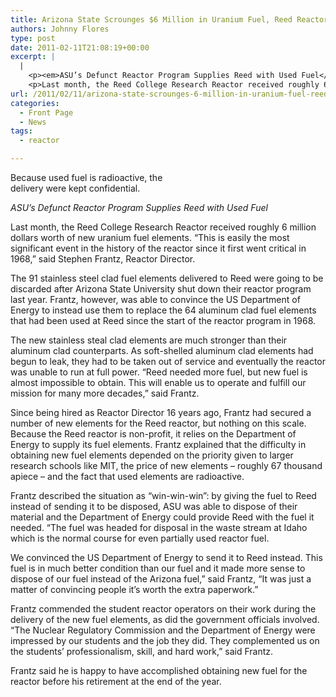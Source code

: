 ```yaml
---
title: Arizona State Scrounges $6 Million in Uranium Fuel, Reed Reactor Benefits
authors: Johnny Flores
type: post
date: 2011-02-11T21:08:19+00:00
excerpt: |
  |
    <p><em>ASU’s Defunct Reactor Program Supplies Reed with Used Fuel</em></p>
    <p>Last month, the Reed College Research Reactor received roughly 6  million dollars worth of new uranium fuel elements. “This is easily the  most significant event in the history of the reactor since it first went  critical in 1968,” said Stephen Frantz, Reactor Director.</p>
url: /2011/02/11/arizona-state-scrounges-6-million-in-uranium-fuel-reed-reactor-benefits/
categories:
  - Front Page
  - News
tags:
  - reactor

---
```

<div style="width: 269px" class="wp-caption alignleft">
  <a href="https://i1.wp.com/www.reedquest.org/wp-content/uploads/2011/02/reactor.jpg"><img src="https://i1.wp.com/www.reedquest.org/wp-content/uploads/2011/02/reactor.jpg?resize=259%2C194" alt="" align="left" data-recalc-dims="1" /></a>
  
  <p class="wp-caption-text">
    Because used fuel is radioactive, the delivery were kept confidential.
  </p>
</div>

_ASU’s Defunct Reactor Program Supplies Reed with Used Fuel_

Last month, the Reed College Research Reactor received roughly 6 million dollars worth of new uranium fuel elements. “This is easily the most significant event in the history of the reactor since it first went critical in 1968,” said Stephen Frantz, Reactor Director.

The 91 stainless steel clad fuel elements delivered to Reed were going to be discarded after Arizona State University shut down their reactor program last year. Frantz, however, was able to convince the US Department of Energy to instead use them to replace the 64 aluminum clad fuel elements that had been used at Reed since the start of the reactor program in 1968.

The new stainless steal clad elements are much stronger than their aluminum clad counterparts. As soft-shelled aluminum clad elements had begun to leak, they had to be taken out of service and eventually the reactor was unable to run at full power. “Reed needed more fuel, but new fuel is almost impossible to obtain. This will enable us to operate and fulfill our mission for many more decades,” said Frantz.

Since being hired as Reactor Director 16 years ago, Frantz had secured a number of new elements for the Reed reactor, but nothing on this scale. Because the Reed reactor is non-profit, it relies on the Department of Energy to supply its fuel elements. Frantz explained that the difficulty in obtaining new fuel elements depended on the priority given to larger research schools like MIT, the price of new elements – roughly 67 thousand apiece – and the fact that used elements are radioactive.

Frantz described the situation as “win-win-win”: by giving the fuel to Reed instead of sending it to be disposed, ASU was able to dispose of their material and the Department of Energy could provide Reed with the fuel it needed. “The fuel was headed for disposal in the waste stream at Idaho which is the normal course for even partially used reactor fuel.
  
We convinced the US Department of Energy to send it to Reed instead. This fuel is in much better condition than our fuel and it made more sense to dispose of our fuel instead of the Arizona fuel,” said Frantz, “It was just a matter of convincing people it’s worth the extra paperwork.”

Frantz commended the student reactor operators on their work during the delivery of the new fuel elements, as did the government officials involved. “The Nuclear Regulatory Commission and the Department of Energy were impressed by our students and the job they did. They complemented us on the students’ professionalism, skill, and hard work,” said Frantz.

Frantz said he is happy to have accomplished obtaining new fuel for the reactor before his retirement at the end of the year.